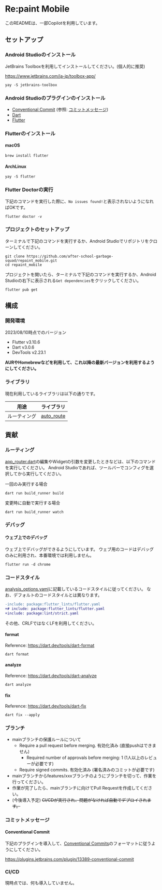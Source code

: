 # Re:paint Mobile

このREADMEは、一部Copilotを利用しています。

## セットアップ

### Android Studioのインストール

JetBrains Toolboxを利用してインストールしてください。(個人的に推奨)

https://www.jetbrains.com/ja-jp/toolbox-app/

```shell
yay -S jetbrains-toolbox
```

### Android Studioのプラグインのインストール

- [Conventional Commit](https://plugins.jetbrains.com/plugin/13389-conventional-commit) (参照: [コミットメッセージ](#コミットメッセージ))
- [Dart](https://plugins.jetbrains.com/plugin/6351-dart)
- [Flutter](https://plugins.jetbrains.com/plugin/9212-flutter)

### Flutterのインストール

#### macOS

```shell
brew install flutter
```

#### ArchLinux

```shell
yay -S flutter
```

### Flutter Doctorの実行

下記のコマンドを実行した際に、`No issues found!`と表示されないようになればOKです。

```shell
flutter doctor -v
```

### プロジェクトのセットアップ

ターミナルで下記のコマンドを実行するか、Android Studioでリポジトリをクローンしてください。

```shell
git clone https://github.com/after-school-garbage-squad/repaint_mobile.git
cd repaint_mobile
```

プロジェクトを開いたら、ターミナルで下記のコマンドを実行するか、Android Studioの右下に表示される`Get dependencies`をクリックしてください。

```shell
flutter pub get
```

## 構成

### 開発環境

2023/08/10時点でのバージョン
- Flutter v3.10.6
- Dart v3.0.6
- DevTools v2.23.1

**AURやHomebrewなどを利用して、これ以降の最新バージョンを利用するようにしてください。**

### ライブラリ

現在利用しているライブラリは以下の通りです。

| 用途     | ライブラリ                                                     |
|--------|-----------------------------------------------------------|
| ルーティング | [auto_route](https://pub.dev/packages/auto_route)         |

## 貢献

### ルーティング

[app_router.dart](./lib/config/app_router.dart)の編集やWidgetの引数を変更したときなどは、以下のコマンドを実行してください。
Android Studioであれば、ツールバーでコンフィグを選択してから実行してください。

一回のみ実行する場合

```shell
dart run build_runner build
```

変更時に自動で実行する場合

```shell
dart run build_runner watch
```

### デバッグ

#### ウェブ上でのデバッグ

ウェブ上でデバッグができるようにしています。
ウェブ用のコードはデバッグのみに利用され、本番環境では利用しません。

```shell
flutter run -d chrome
```

### コードスタイル

[analysis_options.yaml](./analysis_options.yaml)に記載しているコードスタイルに従ってください。
なお、デフォルトのコードスタイルとは異なります。

```diff
-include: package:flutter_lints/flutter.yaml
+# include: package:flutter_lints/flutter.yaml
+include: package:lint/strict.yaml
```

その他、CRLFではなくLFを利用してください。

#### format

Reference: https://dart.dev/tools/dart-format

```shell
dart format
```

#### analyze

Reference: https://dart.dev/tools/dart-analyze

```shell
dart analyze
```

#### fix

Reference: https://dart.dev/tools/dart-fix

```shell
dart fix --apply
```

### ブランチ

- mainブランチの保護ルールについて
  - Require a pull request before merging. 有効化済み (直接pushはできません)
    - Required number of approvals before merging: 1 (1人以上のレビューが必要です)
  - Require signed commits. 有効化済み (署名済みのコミットが必要です)
- mainブランチからfeatures/xxxブランチのようにブランチを切って、作業を行ってください。
- 作業が完了したら、mainブランチに向けてPull Requestを作成してください。
- (今後導入予定) ~~CI/CDが実行され、問題がなければ自動でデプロイされます。~~

### コミットメッセージ

#### Conventional Commit

下記のプラグインを導入して、[Conventional Commits](https://www.conventionalcommits.org/)のフォーマットに従うようにしてください。

https://plugins.jetbrains.com/plugin/13389-conventional-commit

### CI/CD

現時点では、何も導入していません。
